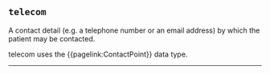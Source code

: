 ## `telecom`


A contact detail (e.g. a telephone number or an email address) by which the patient may be contacted. 

telecom uses the {{pagelink:ContactPoint}} data type.

---



 